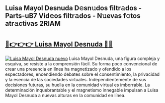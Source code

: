 ## Luisa Mayol Desnuda D𝚎sn𝚞dos filtr𝚊dos - Parts-uB7 Vid𝚎os filtr𝚊dos - N𝚞evas f𝚘tos atr𝚊ctivas 2RlAM

# <h2><a href="http://mb1104l.tromn.icu/?c=Luisa+Mayol+Desnuda">🔗👉👉👉 Luisa Mayol Desnuda 🔗🔗</a></h2>

[![Luisa Mayol Desnuda nuevo](https://i.imgur.com/pEAQMta.gif)](http://mb1104l.tromn.icu/?c=Luisa+Mayol+Desnuda)
Luisa Mayol Desnuda, una figura compleja y esquiva, se resiste a la comprensión fácil. Su forma poco convencional de crear una presencia en línea ha magnetizado y ofendido a los espectadores, encendiendo debates sobre el consentimiento, la privacidad y la esencia de las sociedades virtuales. Independientemente de sus decisiones futuras, su huella en la comunidad virtual es imborrable. La determinación inquebrantable y el magnetismo innegable impulsan a Luisa Mayol Desnuda a nuevas alturas en la comunidad en línea.

